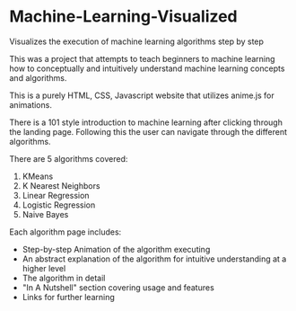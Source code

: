 # Machine-Learning-Visualized
Visualizes the execution of machine learning algorithms step by step

This was a project that attempts to teach beginners to machine learning how to conceptually and intuitively understand machine learning concepts and algorithms.

This is a purely HTML, CSS, Javascript website that utilizes anime.js for animations. 

There is a 101 style introduction to machine learning after clicking through the landing page.
Following this the user can navigate through the different algorithms.

There are 5 algorithms covered:

1. KMeans
2. K Nearest Neighbors
3. Linear Regression
4. Logistic Regression
5. Naive Bayes

Each algorithm page includes:

- Step-by-step Animation of the algorithm executing
- An abstract explanation of the algorithm for intuitive 
  understanding at a higher level
- The algorithm in detail
- "In A Nutshell" section covering usage and features
- Links for further learning 
